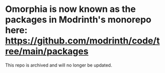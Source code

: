 # Omorphia is now known as the packages in Modrinth's monorepo here: https://github.com/modrinth/code/tree/main/packages
This repo is archived and will no longer be updated.
